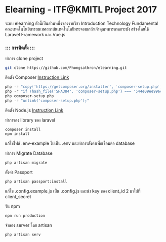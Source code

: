# Elearning - ITF@KMITL Project 2017
ระบบ elearning ตัวนี้เป็นส่วนหนึ่งของรายวิชา Introduction Technology Fundamental คณะเทคโนโนยีสารสนเทศสถาบันเทคโนโลยีพระจอมเกล้าเจ้าคุณทหารลาดกระบัง สร้างโดยใช้ Laravel Framework และ Vue.js 

### ::: การติดตั้ง :::
ทำการ clone project
```bash
git clone https://github.com/Phongsathron/elearning.git
```


ติดตั้ง Composer [Instruction Link](https://getcomposer.org/download/)
```php
php -r "copy('https://getcomposer.org/installer', 'composer-setup.php');"
php -r "if (hash_file('SHA384', 'composer-setup.php') === '544e09ee996cdf60ece3804abc52599c22b1f40f4323403c44d44fdfdd586475ca9813a858088ffbc1f233e9b180f061') { echo 'Installer verified'; } else { echo 'Installer corrupt'; unlink('composer-setup.php'); } echo PHP_EOL;"
php composer-setup.php
php -r "unlink('composer-setup.php');"
```

ติดตั้ง Node.js [Instruction Link](https://nodejs.org/en/)

ทำการลง library ของ laravel
```bash
composer install
npm install
```
แก้ไขไฟล์ .env-example ไปเป็น .env และทำการตั้งค่าเพื่อเชื่อมต่อ database

ทำการ Migrate Database
```bash
php artisan migrate
```
ตั้งค่า Passport
```bash
php artisan passport:install
```
แก้ไข .config.example.js เป็น .config.js และนำ key ของ client_id 2 มาใส่ที่ client_secret


รัน npm
```bash
npm run production
```
จำลอง server โดย artisan
```bash
php artisan serv
```
